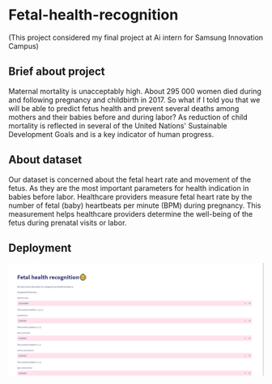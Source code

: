 # Fetal-health-recognition
(This project considered my final project at Ai intern for Samsung Innovation Campus)

## Brief about project
Maternal mortality is unacceptably high. About 295 000 women died during and following pregnancy and childbirth in 2017. 
So what if I told you that we will be able to predict fetus health and prevent several deaths among mothers and their babies before and during labor?
As reduction of child mortality is reflected in several of the United Nations' Sustainable Development Goals and is a key indicator of human progress.

## About dataset
Our dataset is concerned about the fetal heart rate and movement of the fetus. 
As they are the most important parameters for health indication in babies before labor.
Healthcare providers measure fetal heart rate by the number of fetal (baby) heartbeats per minute (BPM) during pregnancy.
This measurement helps healthcare providers determine the well-being of the fetus during prenatal visits or labor.

## Deployment
![Screenshot](https://github.com/rahmaabdelkader2/Fetal-health-recognition/blob/main/Website%20image/Module%201.jpg)
